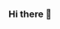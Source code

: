 ### Hi there 👋

<!--
**HiRenan/HiRenan** is a ✨ _special_ ✨ repository because its `README.md` (this file) appears on your GitHub profile.

Here are some ideas to get you started:

- 🔭 Atualmente trabalho com SQL banco de dados
- 🌱 Atualmente estou estudando HTML5, CSS3, JS, PHP 7, MySQL
- 💬 Me contate via email: renanryuakame@gmail.com
- 📫 How to reach me: ...
- 😄 Pronouns: Ele/dele
- ⚡ Fun fact: ...
-->
